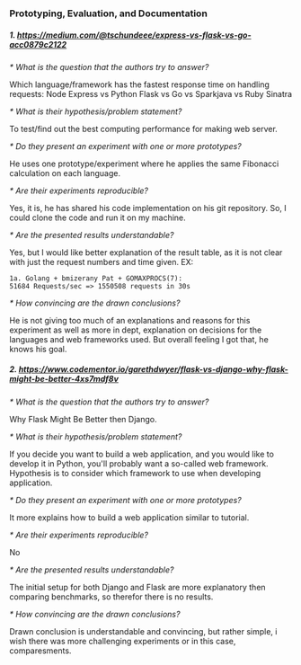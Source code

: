 ### Prototyping, Evaluation, and Documentation

##### 1. https://medium.com/@tschundeee/express-vs-flask-vs-go-acc0879c2122

_* What is the question that the authors try to answer?_

Which language/framework has the fastest response time on handling requests: Node Express vs Python Flask vs Go vs Sparkjava vs Ruby Sinatra

_* What is their hypothesis/problem statement?_

To test/find out the best computing performance for making web server.

_* Do they present an experiment with one or more prototypes?_

He uses one prototype/experiment where he applies the same Fibonacci calculation on each language.

_* Are their experiments reproducible?_

Yes, it is, he has shared his code implementation on his git repository. So, I could clone the code and run it on my machine.

_* Are the presented results understandable?_

Yes, but I would like better explanation of the result table, as it is not clear with just the request numbers and time given.
EX:
```
1a. Golang + bmizerany Pat + GOMAXPROCS(7):
51684 Requests/sec => 1550508 requests in 30s
```

_* How convincing are the drawn conclusions?_

He is not giving too much of an explanations and reasons for this experiment as well as more in dept, explanation on decisions for the languages and web frameworks used. But overall feeling I got that, he knows his goal.

##### 2. https://www.codementor.io/garethdwyer/flask-vs-django-why-flask-might-be-better-4xs7mdf8v

_* What is the question that the authors try to answer?_

Why Flask Might Be Better then Django.

_* What is their hypothesis/problem statement?_

If you decide you want to build a web application, and you would like to develop it in Python, you'll probably want a so-called web framework. Hypothesis is to consider which framework to use when developing application.

_* Do they present an experiment with one or more prototypes?_

It more explains how to build a web application similar to tutorial.

_* Are their experiments reproducible?_

No

_* Are the presented results understandable?_

The initial setup for both Django and Flask are more explanatory then comparing benchmarks, so therefor there is no results.

_* How convincing are the drawn conclusions?_

Drawn conclusion is understandable and convincing, but rather simple, i wish there was more challenging experiments or in this case, comparesments.

